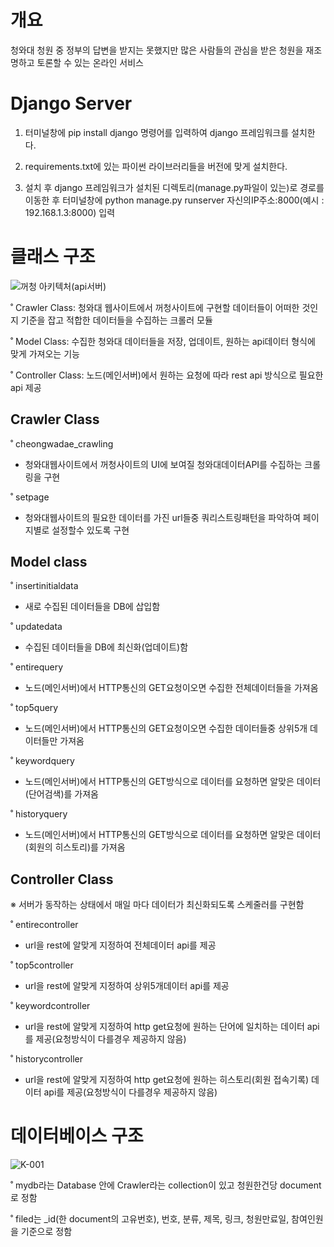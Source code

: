 # 개요

청와대 청원 중 정부의 답변을 받지는 못했지만 많은 사람들의 관심을 받은 청원을 재조명하고 토론할 수 있는 온라인 서비스

# Django Server

1. 터미널창에 pip install django 명령어를 입력하여 django 프레임워크를 설치한다.

2. requirements.txt에 있는 파이썬 라이브러리들을 버전에 맞게 설치한다.

3. 설치 후 django 프레임워크가 설치된 디렉토리(manage.py파일이 있는)로 경로를 이동한 후 터미널창에 python manage.py runserver 자신의IP주소:8000(예시 : 192.168.1.3:8000) 입력

# 클래스 구조
![꺼청 아키텍처(api서버)](https://user-images.githubusercontent.com/41987854/58460233-2d69c880-8168-11e9-99c6-8ca5f9c692fe.jpg)

˚ Crawler Class: 청와대 웹사이트에서 꺼청사이트에 구현할 데이터들이 어떠한 것인지 기준을 잡고 적합한 데이터들을 수집하는 크롤러 모듈

˚ Model Class: 수집한 청와대 데이터들을 저장, 업데이트, 원하는 api데이터 형식에 맞게 가져오는 기능

˚ Controller Class: 노드(메인서버)에서 원하는 요청에 따라 rest api 방식으로 필요한 api 제공

## Crawler Class

˚ cheongwadae_crawling
 - 청와대웹사이트에서 꺼청사이트의 UI에 보여질 청와대데이터API를 수집하는 크롤링을 구현

˚ setpage
 - 청와대웹사이트의 필요한 데이터를 가진 url들중 쿼리스트링패턴을 파악하여 페이지별로 설정할수 있도록 구현

## Model class

˚ insertinitialdata
  - 새로 수집된 데이터들을 DB에 삽입함
  
˚ updatedata
  - 수집된 데이터들을 DB에 최신화(업데이트)함

˚ entirequery
  - 노드(메인서버)에서 HTTP통신의 GET요청이오면 수집한 전체데이터들을 가져옴 
  
˚ top5query
  - 노드(메인서버)에서 HTTP통신의 GET요청이오면 수집한 데이터들중 상위5개 데이터들만 가져옴
  
˚ keywordquery
  - 노드(메인서버)에서 HTTP통신의 GET방식으로 데이터를 요청하면 알맞은 데이터(단어검색)를 가져옴 
  
˚ historyquery
  - 노드(메인서버)에서 HTTP통신의 GET방식으로 데이터를 요청하면 알맞은 데이터(회원의 히스토리)를 가져옴

## Controller Class

※ 서버가 동작하는 상태에서 매일 마다 데이터가 최신화되도록 스케줄러를 구현함

˚ entirecontroller
 - url을 rest에 알맞게 지정하여 전체데이터 api를 제공
 
˚ top5controller
 - url을 rest에 알맞게 지정하여 상위5개데이터 api를 제공
 
˚ keywordcontroller
 - url을 rest에 알맞게 지정하여 http get요청에 원하는 단어에 일치하는 데이터 api를 제공(요청방식이 다를경우 제공하지 않음)
 
˚ historycontroller
 - url을 rest에 알맞게 지정하여 http get요청에 원하는 히스토리(회원 접속기록) 데이터 api를 제공(요청방식이 다를경우 제공하지 않음)
 
 # 데이터베이스 구조
  ![K-001](https://user-images.githubusercontent.com/41987854/58462772-80924a00-816d-11e9-9544-8afc11edeb31.jpg)

˚ mydb라는 Database 안에 Crawler라는 collection이 있고 청원한건당 document로 정함 

˚ filed는 _id(한 document의 고유번호), 번호, 분류, 제목, 링크, 청원만료일, 참여인원 을 기준으로 정함


